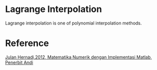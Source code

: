 # Lagrange Interpolation
Lagrange interpolation is one of polynomial interpolation methods.
# Reference
[Julan Hernadi,2012, Matematika Numerik dengan Implementasi Matlab, Penerbit Andi](https://andipublisher.com/produk-1012004497-matematika-numerik-dengan-implementasi-m.html)

